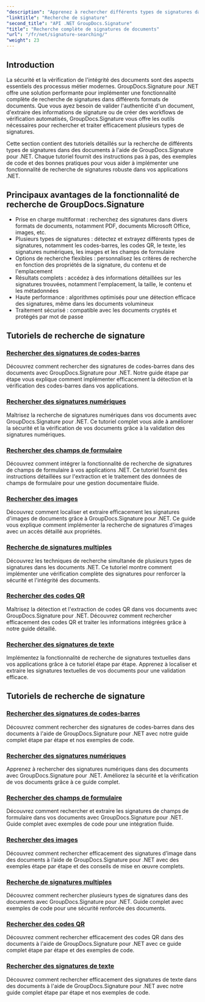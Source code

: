 ```yaml
---
"description": "Apprenez à rechercher différents types de signatures dans des documents .NET avec GroupDocs.Signature. Tutoriels complets pour la recherche de signatures de codes-barres, numériques, textuelles, QR codes, d'images et de champs de formulaire."
"linktitle": "Recherche de signature"
"second_title": "API .NET GroupDocs.Signature"
"title": "Recherche complète de signatures de documents"
"url": "/fr/net/signature-searching/"
"weight": 23
---
```


## Introduction

La sécurité et la vérification de l'intégrité des documents sont des aspects essentiels des processus métier modernes. GroupDocs.Signature pour .NET offre une solution performante pour implémenter une fonctionnalité complète de recherche de signatures dans différents formats de documents. Que vous ayez besoin de valider l'authenticité d'un document, d'extraire des informations de signature ou de créer des workflows de vérification automatisés, GroupDocs.Signature vous offre les outils nécessaires pour rechercher et traiter efficacement plusieurs types de signatures.

Cette section contient des tutoriels détaillés sur la recherche de différents types de signatures dans des documents à l'aide de GroupDocs.Signature pour .NET. Chaque tutoriel fournit des instructions pas à pas, des exemples de code et des bonnes pratiques pour vous aider à implémenter une fonctionnalité de recherche de signatures robuste dans vos applications .NET.

## Principaux avantages de la fonctionnalité de recherche de GroupDocs.Signature

- Prise en charge multiformat : recherchez des signatures dans divers formats de documents, notamment PDF, documents Microsoft Office, images, etc.
- Plusieurs types de signatures : détectez et extrayez différents types de signatures, notamment les codes-barres, les codes QR, le texte, les signatures numériques, les images et les champs de formulaire
- Options de recherche flexibles : personnalisez les critères de recherche en fonction des propriétés de la signature, du contenu et de l'emplacement
- Résultats complets : accédez à des informations détaillées sur les signatures trouvées, notamment l'emplacement, la taille, le contenu et les métadonnées
- Haute performance : algorithmes optimisés pour une détection efficace des signatures, même dans les documents volumineux
- Traitement sécurisé : compatible avec les documents cryptés et protégés par mot de passe

## Tutoriels de recherche de signature

### [Rechercher des signatures de codes-barres](./search-for-barcode/)
Découvrez comment rechercher des signatures de codes-barres dans des documents avec GroupDocs.Signature pour .NET. Notre guide étape par étape vous explique comment implémenter efficacement la détection et la vérification des codes-barres dans vos applications.

### [Rechercher des signatures numériques](./search-for-digital-signatures/)
Maîtrisez la recherche de signatures numériques dans vos documents avec GroupDocs.Signature pour .NET. Ce tutoriel complet vous aide à améliorer la sécurité et la vérification de vos documents grâce à la validation des signatures numériques.

### [Rechercher des champs de formulaire](./search-for-form-fields/)
Découvrez comment intégrer la fonctionnalité de recherche de signatures de champs de formulaire à vos applications .NET. Ce tutoriel fournit des instructions détaillées sur l'extraction et le traitement des données de champs de formulaire pour une gestion documentaire fluide.

### [Rechercher des images](./search-for-images/)
Découvrez comment localiser et extraire efficacement les signatures d'images de documents grâce à GroupDocs.Signature pour .NET. Ce guide vous explique comment implémenter la recherche de signatures d'images avec un accès détaillé aux propriétés.

### [Recherche de signatures multiples](./search-for-multiple-signatures/)
Découvrez les techniques de recherche simultanée de plusieurs types de signatures dans les documents .NET. Ce tutoriel montre comment implémenter une vérification complète des signatures pour renforcer la sécurité et l'intégrité des documents.

### [Rechercher des codes QR](./search-for-qr-codes/)
Maîtrisez la détection et l'extraction de codes QR dans vos documents avec GroupDocs.Signature pour .NET. Découvrez comment rechercher efficacement des codes QR et traiter les informations intégrées grâce à notre guide détaillé.

### [Rechercher des signatures de texte](./search-for-text-signatures/)
Implémentez la fonctionnalité de recherche de signatures textuelles dans vos applications grâce à ce tutoriel étape par étape. Apprenez à localiser et extraire les signatures textuelles de vos documents pour une validation efficace.

## Tutoriels de recherche de signature
### [Rechercher des signatures de codes-barres](./search-for-barcode/)
Découvrez comment rechercher des signatures de codes-barres dans des documents à l'aide de GroupDocs.Signature pour .NET avec notre guide complet étape par étape et nos exemples de code.

### [Rechercher des signatures numériques](./search-for-digital-signatures/)
Apprenez à rechercher des signatures numériques dans des documents avec GroupDocs.Signature pour .NET. Améliorez la sécurité et la vérification de vos documents grâce à ce guide complet.

### [Rechercher des champs de formulaire](./search-for-form-fields/)
Découvrez comment rechercher et extraire les signatures de champs de formulaire dans vos documents avec GroupDocs.Signature pour .NET. Guide complet avec exemples de code pour une intégration fluide.

### [Rechercher des images](./search-for-images/)
Découvrez comment rechercher efficacement des signatures d’image dans des documents à l’aide de GroupDocs.Signature pour .NET avec des exemples étape par étape et des conseils de mise en œuvre complets.

### [Recherche de signatures multiples](./search-for-multiple-signatures/)
Découvrez comment rechercher plusieurs types de signatures dans des documents avec GroupDocs.Signature pour .NET. Guide complet avec exemples de code pour une sécurité renforcée des documents.

### [Rechercher des codes QR](./search-for-qr-codes/)
Découvrez comment rechercher efficacement des codes QR dans des documents à l'aide de GroupDocs.Signature pour .NET avec ce guide complet étape par étape et des exemples de code.

### [Rechercher des signatures de texte](./search-for-text-signatures/)
Découvrez comment rechercher efficacement des signatures de texte dans des documents à l'aide de GroupDocs.Signature pour .NET avec notre guide complet étape par étape et nos exemples de code.